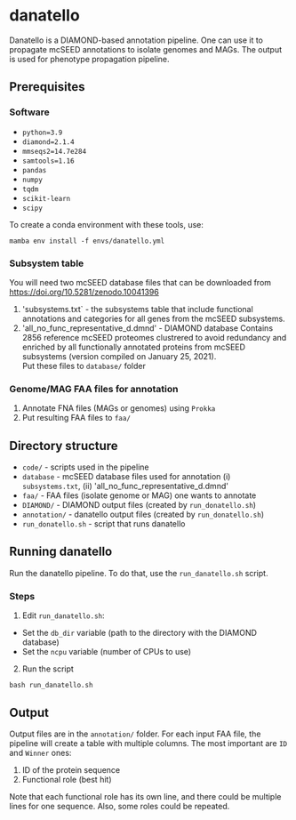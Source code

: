 # danatello
Danatello is a DIAMOND-based annotation pipeline. One can use it to propagate mcSEED annotations to isolate genomes and MAGs. The output is  used for phenotype propagation pipeline.

## Prerequisites

### Software
* `python=3.9`
* `diamond=2.1.4`
* `mmseqs2=14.7e284`
* `samtools=1.16`
* `pandas`
* `numpy`
* `tqdm`
* `scikit-learn`
* `scipy`

To create a conda environment with these tools, use:
```
mamba env install -f envs/danatello.yml
```

### Subsystem table
You will need two mcSEED database files that can be downloaded from https://doi.org/10.5281/zenodo.10041396
1. 'subsystems.txt` -  the subsystems table that include functional annotations and categories for all genes from the mcSEED subsystems.
2. 'all_no_func_representative_d.dmnd' - DIAMOND database Contains 2856 reference mcSEED proteomes clustrered to avoid redundancy and enriched by all functionally annotated proteins from mcSEED subsystems (version compiled on January 25, 2021).  
Put these files to `database/` folder

### Genome/MAG FAA files for annotation
1. Annotate FNA files (MAGs or genomes) using `Prokka`
2. Put resulting FAA files to `faa/`

## Directory structure
 - `code/` - scripts used in the pipeline
 - `database` - mcSEED database files used for annotation (i) `subsystems.txt`, (ii) 'all_no_func_representative_d.dmnd'
 - `faa/` - FAA files (isolate genome or MAG) one wants to annotate
 - `DIAMOND/` - DIAMOND output files (created by `run_donatello.sh`)
 - `annotation/` - danatello output files (created by `run_donatello.sh`)
 - `run_donatello.sh` - script that runs danatello

## Running danatello
Run the danatello pipeline. To do that, use the `run_danatello.sh` script.

### Steps
1. Edit `run_danatello.sh`:
  * Set the `db_dir` variable (path to the directory with the DIAMOND database)
  * Set the `ncpu` variable (number of  CPUs to use)
2. Run the script
```
bash run_danatello.sh
```

## Output
Output files are in the `annotation/` folder.
For each input FAA file, the pipeline will create a table with multiple columns. The most important are `ID` and `Winner` ones:
1. ID of the protein sequence
2. Functional role (best hit)

Note that each functional role has its own line, and there could be multiple lines for one sequence. Also, some roles could be repeated.